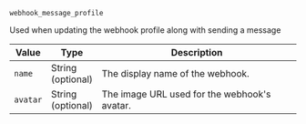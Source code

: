 `webhook_message_profile`

Used when updating the webhook profile along with sending a message

| Value    | Type                 | Description                                  |
|----------|----------------------|----------------------------------------------|
| `name`   | String<br>(optional) | The display name of the webhook.             |
| `avatar` | String<br>(optional) | The image URL used for the webhook's avatar. |
